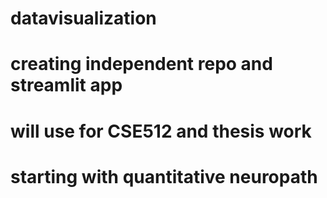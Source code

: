 # datavisualization 
# creating independent repo and streamlit app
# will use for CSE512 and thesis work
# starting with quantitative neuropath